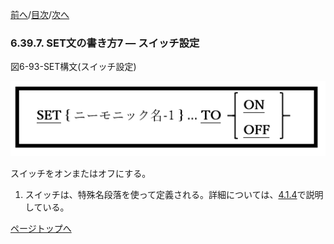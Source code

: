 <!--navi start1-->
[前へ](6-39-6.md)/[目次](https://momo2584.github.io/opensourcecobol.github.io/markdown/TOC.html)/[次へ](6-40-1.md)
<!--navi end1-->
### 6.39.7. SET文の書き方7 ― スイッチ設定

図6-93-SET構文(スイッチ設定)

![alt text](Image/6-93-Set.png)

スイッチをオンまたはオフにする。

1. スイッチは、特殊名段落を使って定義される。詳細については、[4.1.4](4-1-4.md)で説明している。

<!--navi start2-->

[ページトップへ](6-39-7.md)
<!--navi end2-->
